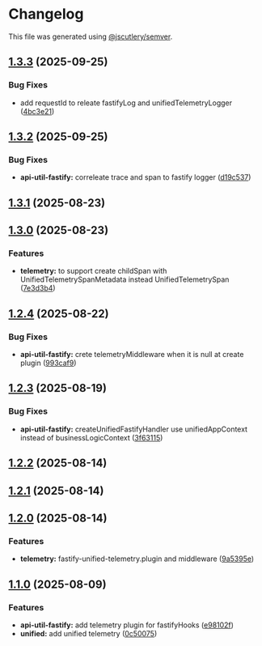 # Changelog

This file was generated using [@jscutlery/semver](https://github.com/jscutlery/semver).

## [1.3.3](https://github.com/TGA88/inh-lib/compare/api-util-fastify-1.3.2...api-util-fastify-1.3.3) (2025-09-25)


### Bug Fixes

* add requestId to releate fastifyLog and unifiedTelemetryLogger ([4bc3e21](https://github.com/TGA88/inh-lib/commit/4bc3e21298af297217dd29f14913d42318c8e8c2))

## [1.3.2](https://github.com/TGA88/inh-lib/compare/api-util-fastify-1.3.1...api-util-fastify-1.3.2) (2025-09-25)


### Bug Fixes

* **api-util-fastify:** correleate trace and span to fastify logger ([d19c537](https://github.com/TGA88/inh-lib/commit/d19c5374b4fe1e2e2b33e0841b437747d436dc87))

## [1.3.1](https://github.com/TGA88/inh-lib/compare/api-util-fastify-1.3.0...api-util-fastify-1.3.1) (2025-08-23)

## [1.3.0](https://github.com/TGA88/inh-lib/compare/api-util-fastify-1.2.4...api-util-fastify-1.3.0) (2025-08-23)


### Features

* **telemetry:** to support  create childSpan with UnifiedTelemetrySpanMetadata instead UnifiedTelemetrySpan ([7e3d3b4](https://github.com/TGA88/inh-lib/commit/7e3d3b440654329b0b58cd8ad36aa7b0c49be122))

## [1.2.4](https://github.com/TGA88/inh-lib/compare/api-util-fastify-1.2.3...api-util-fastify-1.2.4) (2025-08-22)


### Bug Fixes

* **api-util-fastify:**  crete telemetryMiddleware when it is null at create plugin ([993caf9](https://github.com/TGA88/inh-lib/commit/993caf9fdbbb34c50648ec355944b2dde094df33))

## [1.2.3](https://github.com/TGA88/inh-lib/compare/api-util-fastify-1.2.2...api-util-fastify-1.2.3) (2025-08-19)


### Bug Fixes

* **api-util-fastify:** createUnifiedFastifyHandler use unifiedAppContext instead of businessLogicContext ([3f63115](https://github.com/TGA88/inh-lib/commit/3f63115b5a3b90e64f7ad3b3db5bdf4c4831ee41))

## [1.2.2](https://github.com/TGA88/inh-lib/compare/api-util-fastify-1.2.1...api-util-fastify-1.2.2) (2025-08-14)

## [1.2.1](https://github.com/TGA88/inh-lib/compare/api-util-fastify-1.2.0...api-util-fastify-1.2.1) (2025-08-14)

## [1.2.0](https://github.com/TGA88/inh-lib/compare/api-util-fastify-1.1.0...api-util-fastify-1.2.0) (2025-08-14)


### Features

* **telemetry:** fastify-unified-telemetry.plugin and middleware ([9a5395e](https://github.com/TGA88/inh-lib/commit/9a5395e4799aa3cc60a450da21d36e94ff60fada))

## [1.1.0](https://github.com/TGA88/inh-lib/compare/api-util-fastify-1.0.1...api-util-fastify-1.1.0) (2025-08-09)


### Features

* **api-util-fastify:** add telemetry plugin for fastifyHooks ([e98102f](https://github.com/TGA88/inh-lib/commit/e98102fb4ea24dd0da6e3ff076e77c39ed2cb45f))
* **unified:** add unified telemetry ([0c50075](https://github.com/TGA88/inh-lib/commit/0c50075dfafdca2b0af72d7a07d9c96d27469be1))
